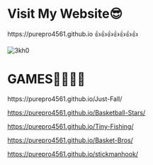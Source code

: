 <img alt="" src="https://readme-typing-svg.herokuapp.com?vCenter=true&lines=Welcome+And+Hello!+I+am+PurePro!;Coder+And+Game+Maker">

<h1>Visit My Website😎</h1>
https://purepro4561.github.io 👍👍👍👍👍👍👍

<img alt="" src="https://readme-typing-svg.herokuapp.com?vCenter=true&lines=PurePro4561;Welcome+To+Game+Central">

<p align="left"> 
  <img src="https://komarev.com/ghpvc/?username=3kh0&label=Profile Visitors&color=001eff&style=flat" alt="3kh0" />
  
  <h1>GAMES🥶🥶🥶🥶</h1>
https://purepro4561.github.io/Just-Fall/

https://purepro4561.github.io/Basketball-Stars/

https://purepro4561.github.io/Tiny-Fishing/

https://purepro4561.github.io/Basket-Bros/

https://purepro4561.github.io/stickmanhook/
